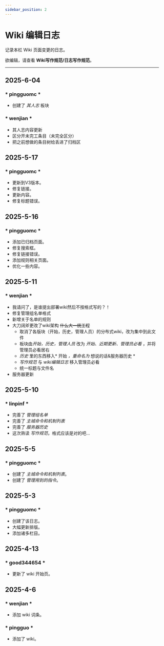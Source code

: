 ```yaml
---
sidebar_position: 2
---
```


# Wiki 编辑日志
记录本栏 Wiki 页面变更的日志。

欲编辑，请查看 **Wiki写作规范/日志写作规范**。

***
## 2025-6-04
### * pingguomc *
* 创建了 *其人志* 板块

### * wenjian *
* 其人志内容更新
* 区分开未完工条目（未完全区分）
* 把之前想做的条目树给丢进了归档区

## 2025-5-17
### * pingguomc *
* 更新到V3版本。
* 修复链接。
* 更新内容。
* 修复标题错误。


## 2025-5-16
### * pingguomc *
* 添加已归档页面。
* 修复搜索框。
* 修复链接错误。
* 添加规则相关页面。
* 优化一些内容。


## 2025-5-11
### * wenjian *
* 我请问了，是谁提出部署wiki然后不按格式写的？！
* 修复管理组名单格式
* 新增关于名单的规则
* 大刀阔斧更改了wiki架构 ~~什么大一统工程~~
    - 取消了各版块（开始，历史，管理人员）的分布式wiki，改为集中到此文件
	- 板块由*开始，历史，管理人员* 改为 *开始、近期更新、管理员必看* ，并将管理员必看居右
	- *历史* 里的东西移入* 开始 *，重命名为* 想说的话&服务器历史 *
	- *写作规范* 与 *wiki编辑日志* 移入管理员必看
	- 统一标题与文件名
* 服务器更新

## 2025-5-10
### * linpinf *
* 完善了 *管理组名单*
* 完善了 *主城命令和机制列表*
* 完善了 *服务器历史*
* 这次熟读 *写作规范*，格式应该是对的吧...

## 2025-5-5
### * pingguomc * 
* 创建了 *主城命令和机制列表*。
* 创建了 *管理用到的指令*。


## 2025-5-3
### * pingguomc *
* 创建了该日志。
* 大幅更新排版。
* 添加诸多栏目。


## 2025-4-13
### * good344654 *
* 更新了 wiki 开始页。


## 2025-4-6

### * wenjian *
* 添加 wiki 词条。

### * pingguo *
* 添加了 wiki。
